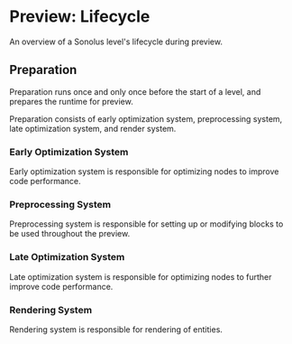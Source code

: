 # Preview: Lifecycle

An overview of a Sonolus level's lifecycle during preview.

## Preparation

Preparation runs once and only once before the start of a level, and prepares the runtime for preview.

Preparation consists of early optimization system, preprocessing system, late optimization system, and render system.

### Early Optimization System

Early optimization system is responsible for optimizing nodes to improve code performance.

### Preprocessing System

Preprocessing system is responsible for setting up or modifying blocks to be used throughout the preview.

### Late Optimization System

Late optimization system is responsible for optimizing nodes to further improve code performance.

### Rendering System

Rendering system is responsible for rendering of entities.

